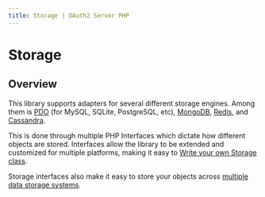 ```yaml
---
title: Storage | OAuth2 Server PHP
---
```


# Storage

## Overview

This library supports adapters for several different storage engines.
Among them is [PDO](../../storage/pdo) (for MySQL, SQLite, PostgreSQL, etc),
[MongoDB](../../storage/mongo), [Redis](../../storage/redis), and
[Cassandra](../../storage/cassandra).

This is done through multiple PHP Interfaces which dictate how different
objects are stored. Interfaces allow the library to be extended and
customized for multiple platforms, making it easy to
[Write your own Storage class](../../storage/custom/).

Storage interfaces also make it easy to store your objects across
[multiple data storage systems](../../storage/multiple).